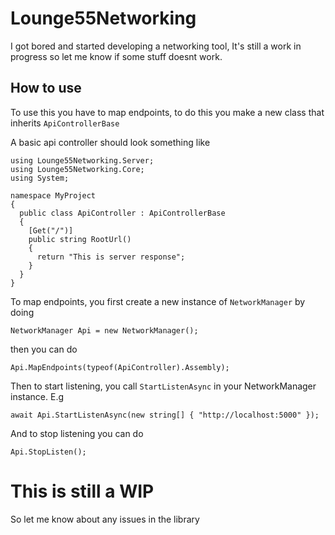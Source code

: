 # Lounge55Networking
I got bored and started developing a networking tool, It's still a work in progress
 so let me know if some stuff doesnt work. 

 ## How to use
 To use this you have to map endpoints, to do this you make a new class that inherits `ApiControllerBase`

A basic api controller should look something like
```
using Lounge55Networking.Server;
using Lounge55Networking.Core;
using System;

namespace MyProject
{
  public class ApiController : ApiControllerBase
  {
    [Get("/")]
    public string RootUrl()
    {
      return "This is server response";
    }
  }
}
```
To map endpoints, you first create a new instance of
`NetworkManager` by doing
```
NetworkManager Api = new NetworkManager();
```
then you can do
```
Api.MapEndpoints(typeof(ApiController).Assembly);
```
Then to start listening,
you call `StartListenAsync` in
your NetworkManager instance.
E.g
```
await Api.StartListenAsync(new string[] { "http://localhost:5000" });
```
And to stop listening you can do
```
Api.StopListen();
```
# This is still a WIP
So let me know about any issues in the library
